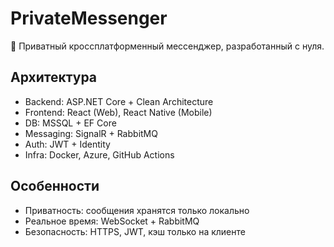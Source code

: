 # PrivateMessenger

🔐 Приватный кроссплатформенный мессенджер, разработанный с нуля.

## Архитектура

- Backend: ASP.NET Core + Clean Architecture
- Frontend: React (Web), React Native (Mobile)
- DB: MSSQL + EF Core
- Messaging: SignalR + RabbitMQ
- Auth: JWT + Identity
- Infra: Docker, Azure, GitHub Actions

## Особенности

- Приватность: сообщения хранятся только локально
- Реальное время: WebSocket + RabbitMQ
- Безопасность: HTTPS, JWT, кэш только на клиенте